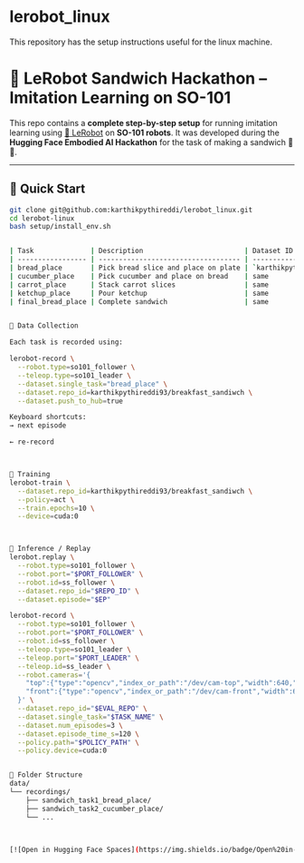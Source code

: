 # lerobot_linux
This repository has the setup instructions useful for the linux machine. 


# 🥪 LeRobot Sandwich Hackathon – Imitation Learning on SO-101

This repo contains a **complete step-by-step setup** for running imitation learning
using [🤗 LeRobot](https://github.com/huggingface/lerobot) on **SO-101 robots**.
It was developed during the **Hugging Face Embodied AI Hackathon** for the
task of making a sandwich 🧠🤖.

---

## 🚀 Quick Start

```bash
git clone git@github.com:karthikpythireddi/lerobot_linux.git
cd lerobot-linux
bash setup/install_env.sh


| Task              | Description                         | Dataset ID                               |
| ----------------- | ----------------------------------- | ---------------------------------------- |
| bread_place       | Pick bread slice and place on plate | `karthikpythireddi93/breakfast_sandiwch` |
| cucumber_place    | Pick cucumber and place on bread    | same                                     |
| carrot_place      | Stack carrot slices                 | same                                     |
| ketchup_place     | Pour ketchup                        | same                                     |
| final_bread_place | Complete sandwich                   | same                                     |


🎥 Data Collection

Each task is recorded using:

lerobot-record \
  --robot.type=so101_follower \
  --teleop.type=so101_leader \
  --dataset.single_task="bread_place" \
  --dataset.repo_id=karthikpythireddi93/breakfast_sandiwch \
  --dataset.push_to_hub=true

Keyboard shortcuts:
→ next episode

← re-record



🧠 Training
lerobot-train \
  --dataset.repo_id=karthikpythireddi93/breakfast_sandiwch \
  --policy=act \
  --train.epochs=10 \
  --device=cuda:0



🤖 Inference / Replay
lerobot.replay \
  --robot.type=so101_follower \
  --robot.port="$PORT_FOLLOWER" \
  --robot.id=ss_follower \
  --dataset.repo_id="$REPO_ID" \
  --dataset.episode="$EP"

lerobot-record \
  --robot.type=so101_follower \
  --robot.port="$PORT_FOLLOWER" \
  --robot.id=ss_follower \
  --teleop.type=so101_leader \
  --teleop.port="$PORT_LEADER" \
  --teleop.id=ss_leader \
  --robot.cameras='{
    "top":{"type":"opencv","index_or_path":"/dev/cam-top","width":640,"height":480,"fps":30},
    "front":{"type":"opencv","index_or_path":"/dev/cam-front","width":640,"height":480,"fps":30}
  }' \
  --dataset.repo_id="$EVAL_REPO" \
  --dataset.single_task="$TASK_NAME" \
  --dataset.num_episodes=3 \
  --dataset.episode_time_s=120 \
  --policy.path="$POLICY_PATH" \
  --policy.device=cuda:0


📂 Folder Structure
data/
└── recordings/
    ├── sandwich_task1_bread_place/
    ├── sandwich_task2_cucumber_place/
    └── ...



[![Open in Hugging Face Spaces](https://img.shields.io/badge/Open%20in-Spaces-blue?logo=huggingface)](https://huggingface.co/spaces/karthikpythireddi93/sandwich_replay)

